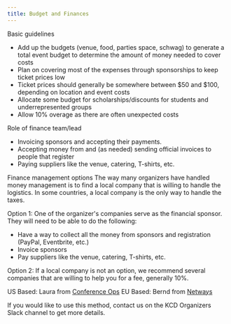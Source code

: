 ```yaml
---
title: Budget and Finances
---
```


Basic guidelines

* Add up the budgets (venue, food, parties space, schwag) to generate a total event budget to determine the amount of money needed to cover costs
* Plan on covering most of the expenses through sponsorships to keep ticket prices low
* Ticket prices should generally be somewhere between $50 and $100, depending on location and event costs
* Allocate some budget for scholarships/discounts for students and underrepresented groups
* Allow 10% overage as there are often unexpected costs

Role of finance team/lead

* Invoicing sponsors and accepting their payments.
* Accepting money from and (as needed) sending official invoices to people that register
* Paying suppliers like the venue, catering, T-shirts, etc.

Finance management options
The way many  organizers have handled money management is to find a local company that is willing to handle the logistics. In some countries, a local company is the only way to handle the taxes.

Option 1: One of the organizer's companies serve as the financial sponsor. They will need to be able to do the following:

* Have a way to collect all the money from sponsors and registration (PayPal, Eventbrite, etc.)
* Invoice sponsors 
* Pay suppliers like the venue, catering, T-shirts, etc.

Option 2: If a local company is not an option, we recommend several companies that are willing to help you for a fee, generally 10%. 

US Based: Laura from [Conference Ops](http://www.conferenceops.com)
EU Based: Bernd from [Netways](http://www.netways.com)

If you would like to use this method, contact us on the KCD Organizers Slack channel to get more details.


